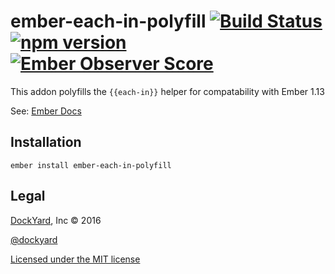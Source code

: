 # ember-each-in-polyfill [![Build Status](https://travis-ci.org/DockYard/ember-each-in-polyfill.svg?branch=master)](https://travis-ci.org/DockYard/ember-each-in-polyfill) [![npm version](https://badge.fury.io/js/ember-each-in-polyfill.svg)](https://badge.fury.io/js/ember-each-in-polyfill) [![Ember Observer Score](http://emberobserver.com/badges/ember-each-in-polyfill.svg)](http://emberobserver.com/addons/ember-each-in-polyfill)

This addon polyfills the `{{each-in}}` helper for compatability with Ember 1.13

See: [Ember Docs](http://emberjs.com/api/classes/Ember.Templates.helpers.html#method_each-in)

## Installation

```
ember install ember-each-in-polyfill
```

## Legal

[DockYard](http://dockyard.com/ember-consulting), Inc &copy; 2016

[@dockyard](http://twitter.com/dockyard)

[Licensed under the MIT license](http://www.opensource.org/licenses/mit-license.php)
